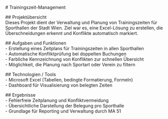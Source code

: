 \# Trainingszeit-Management

\#\# Projektübersicht  
Dieses Projekt dient der Verwaltung und Planung von Trainingszeiten für Sporthallen der Stadt Wien. Ziel war es, eine Excel-Lösung zu erstellen, die Überschneidungen erkennt und Konflikte automatisch markiert.

\#\# Aufgaben und Funktionen  
\- Erstellung eines Zeitplans für Trainingszeiten in allen Sporthallen  
\- Automatische Konfliktprüfung bei doppelten Buchungen  
\- Farbliche Kennzeichnung von Konflikten zur schnellen Übersicht  
\- Möglichkeit, die Planung nach Sportart oder Verein zu filtern

\#\# Technologien / Tools  
\- Microsoft Excel (Tabellen, bedingte Formatierung, Formeln)  
\- Dashboard für Visualisierung von belegten Zeiten

\#\# Ergebnisse  
\- Fehlerfreie Zeitplanung und Konfliktvermeidung  
\- Übersichtliche Darstellung der Belegung pro Sporthalle  
\- Grundlage für Reporting und Verwaltung durch MA 51

